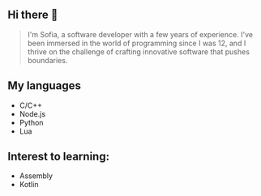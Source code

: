 ## Hi there 👋

> I'm Sofia, a software developer with a few years of experience.
I've been immersed in the world of programming since I was 12, and I thrive on the challenge of crafting innovative software that pushes boundaries.

## My languages
- C/C++
- Node.js
- Python
- Lua

## Interest to learning:
- Assembly
- Kotlin
